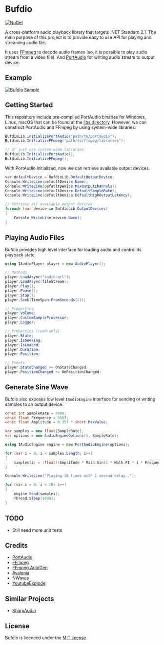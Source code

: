 # Bufdio
[![NuGet](https://img.shields.io/nuget/v/Bufdio)](https://www.nuget.org/packages/Bufdio/)

A cross-platform audio playback library that targets .NET Standard 2.1. The main purpose of this project is to provide easy to use API for playing and streaming audio file.

It uses [FFmpeg](https://www.ffmpeg.org/) to decode audio frames (so, it is possible to play audio stream from a video file). And [PortAudio](https://github.com/PortAudio/portaudio) for writing audio stream to output device.

## Example
[![Bufdio Sample](https://i.ibb.co/ZmJMjJF/2021-11-02-02-46.png)](https://youtu.be/Bx22X20Tkj0)

## Getting Started
This repository include pre-compiled PortAudio binaries for Windows, Linux, macOS that can be found at the [libs directory](https://github.com/luthfiampas/Bufdio/tree/main/libs/PortAudio). However, we can construct PortAudio and FFmpeg by using system-wide libraries.

```csharp
BufdioLib.InitializePortAudio("path/to/portaudio");
BufdioLib.InitializeFFmpeg("path/to/ffmpeg/libraries");

// Or just use system-wide libraries
BufdioLib.InitializePortAudio();
BufdioLib.InitializeFFmpeg();
```

With PortAudio initialized, now we can retrieve available output devices.

```csharp
var defaultDevice = BufdioLib.DefaultOutputDevice;
Console.WriteLine(defaultDevice.Name);
Console.WriteLine(defaultDevice.MaxOutputChannels);
Console.WriteLine(defaultDevice.DefaultSampleRate);
Console.WriteLine(defaultDevice.DefaultHighOutputLatency);

// Retrieve all available output devices
foreach (var device in BufdioLib.OutputDevices)
{
    Console.WriteLine(device.Name);
}
```

## Playing Audio Files
Bufdio provides high level interface for loading audio and control its playback state.

```csharp
using IAudioPlayer player = new AudioPlayer();

// Methods
player.LoadAsync("audio-url");
player.LoadAsync(fileStream);
player.Play();
player.Pause();
player.Stop();
player.Seek(TimeSpan.FromSeconds(2));

// Properties
player.Volume;
player.CustomSampleProcessor;
player.Logger;

// Properties (read-only)
player.State;
player.IsSeeking;
player.IsLoaded;
player.Duration;
player.Position;

// Events
player.StateChanged += OnStateChanged;
player.PositionChanged += OnPositionChanged;
```

## Generate Sine Wave
Bufdio also exposes low level `IAudioEngine` interface for sending or writing samples to an output device.

```csharp
const int SampleRate = 8000;
const float Frequency = 350f;
const float Amplitude = 0.35f * short.MaxValue;

var samples = new float[SampleRate];
var options = new AudioEngineOptions(1, SampleRate);

using IAudioEngine engine = new PortAudioEngine(options);

for (var i = 0; i < samples.Length; i++)
{
    samples[i] = (float)(Amplitude * Math.Sin(2 * Math.PI * i * Frequency / SampleRate));
}

Console.WriteLine("Playing 10 times with 1 second delay..");

for (var i = 0; i < 10; i++)
{
    engine.Send(samples);
    Thread.Sleep(1000);
}
```

## TODO
- Still need more unit tests

## Credits
- [PortAudio](https://github.com/PortAudio/portaudio/)
- [FFmpeg](https://www.ffmpeg.org/)
- [FFmpeg.AutoGen](https://github.com/Ruslan-B/FFmpeg.AutoGen)
- [Avalonia](https://github.com/AvaloniaUI/Avalonia)
- [NWaves](https://github.com/ar1st0crat/NWaves/)
- [YoutubeExplode](https://github.com/Tyrrrz/YoutubeExplode)

## Similar Projects
- [SharpAudio](https://github.com/feliwir/SharpAudio)

## License
Bufdio is licenced under the [MIT license](https://github.com/luthfiampas/Bufdio/blob/main/LICENSE).
